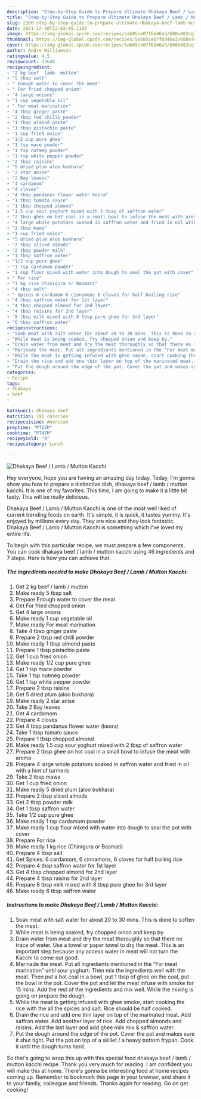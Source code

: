 ```yaml
---
description: "Step-by-Step Guide to Prepare Ultimate Dhakaya Beef / Lamb / Mutton Kacchi"
title: "Step-by-Step Guide to Prepare Ultimate Dhakaya Beef / Lamb / Mutton Kacchi"
slug: 2300-step-by-step-guide-to-prepare-ultimate-dhakaya-beef-lamb-mutton-kacchi
date: 2021-12-30T22:03:09.110Z
image: https://img-global.cpcdn.com/recipes/5ab85ce07f6d46a3/680x482cq70/dhakaya-beef-lamb-mutton-kacchi-recipe-main-photo.jpg
thumbnail: https://img-global.cpcdn.com/recipes/5ab85ce07f6d46a3/680x482cq70/dhakaya-beef-lamb-mutton-kacchi-recipe-main-photo.jpg
cover: https://img-global.cpcdn.com/recipes/5ab85ce07f6d46a3/680x482cq70/dhakaya-beef-lamb-mutton-kacchi-recipe-main-photo.jpg
author: Andre Williamson
ratingvalue: 4.5
reviewcount: 33648
recipeingredient:
- "2 kg beef  lamb  mutton"
- "5 tbsp salt"
- " Enough water to cover the meat"
- " For fried chopped onion"
- "4 large onions"
- "1 cup vegetable oil"
- " For meat marination"
- "4 tbsp ginger paste"
- "2 tbsp red chilli powder"
- "1 tbsp almond paste"
- "1 tbsp pistachio paste"
- "1 cup fried onion"
- "1/2 cup pure ghee"
- "1 tsp mace powder"
- "1 tsp nutmeg powder"
- "1 tsp white pepper powder"
- "2 tbsp raisins"
- "5 dried plum aloo bukhara"
- "2 star anise"
- "2 Bay leaves"
- "4 cardamom"
- "4 cloves"
- "4 tbsp pandanus flower water keora"
- "1 tbsp tomato sauce"
- "1 tbsp chopped almond"
- "1.5 cup sour yoghurt mixed with 2 tbsp of saffron water"
- "2 tbsp ghee on hot coal in a small bowl to infuse the meat with aroma"
- "4 large whole potatoes soaked in saffron water and fried in oil with a hint of turmeric"
- "2 tbsp mawa"
- "1 cup fried onion"
- "5 dried plum aloo bukhara"
- "2 tbsp sliced almods"
- "2 tbsp powder milk"
- "1 tbsp saffron water"
- "1/2 cup pure ghee"
- "1 tsp cardamom powder"
- "1 cup flour mixed with water into dough to seal the pot with cover"
- " For rice"
- "1 kg rice Chinigura or Basmati"
- "4 tbsp salt"
- " Spices 6 cardamom 6 cinnamons 6 cloves for half boiling rice"
- "4 tbsp saffron water for 1st layer"
- "4 tbsp chopped almond for 2nd layer"
- "4 tbsp raisins for 2nd layer"
- "8 tbsp milk mixed with 8 tbsp pure ghee for 3rd layer"
- "6 tbsp saffron water"
recipeinstructions:
- "Soak meat with salt water for about 20 to 30 mins. This is done to soften the meat."
- "While meat is being soaked, fry chopped onion and keep by."
- "Drain water from meat and dry the meat thoroughly so that there no trace of water. Use a towel or paper towel to dry the meat. This is an important step because any access water in meat will not turn the Kacchi to come out good."
- "Marinade the meat. Put all ingredients mentioned in the “For meat marination” until sour yoghurt. Then mix the ingredients well with the meat. Then put a hot coal in a bowl, put 1 tbsp of ghee on the coal, put the bowl in the pot. Cover the pot and let the meat infuse with smoke for 15 mins. Add the rest of the ingredients and mix well. While the mixing is going on prepare the dough."
- "While the meat is getting infused with ghee smoke, start cooking the rice with the all the spices and salt. Rice should be half cooked."
- "Drain the rice and add one thin layer on top of the marinated meat. Add saffron water. Add another layer of rice. Add chopped almonds and raisins. Add the last layer and add ghee milk mix & saffron water."
- "Put the dough around the edge of the pot. Cover the pot and makes sure it shut tight. Put the pot on top of a skillet / a heavy bottom frypan. Cook it until the dough turns hard."
categories:
- Recipe
tags:
- dhakaya
- beef
- 

katakunci: dhakaya beef  
nutrition: 191 calories
recipecuisine: American
preptime: "PT22M"
cooktime: "PT47M"
recipeyield: "4"
recipecategory: Lunch

---
```



![Dhakaya Beef / Lamb / Mutton Kacchi](https://img-global.cpcdn.com/recipes/5ab85ce07f6d46a3/680x482cq70/dhakaya-beef-lamb-mutton-kacchi-recipe-main-photo.jpg)

Hey everyone, hope you are having an amazing day today. Today, I'm gonna show you how to prepare a distinctive dish, dhakaya beef / lamb / mutton kacchi. It is one of my favorites. This time, I am going to make it a little bit tasty. This will be really delicious.

Dhakaya Beef / Lamb / Mutton Kacchi is one of the most well liked of current trending foods on earth. It's simple, it is quick, it tastes yummy. It's enjoyed by millions every day. They are nice and they look fantastic. Dhakaya Beef / Lamb / Mutton Kacchi is something which I've loved my entire life.




To begin with this particular recipe, we must prepare a few components. You can cook dhakaya beef / lamb / mutton kacchi using 46 ingredients and 7 steps. Here is how you can achieve that.

<!--inarticleads1-->

##### The ingredients needed to make Dhakaya Beef / Lamb / Mutton Kacchi:

1. Get 2 kg beef / lamb / mutton
1. Make ready 5 tbsp salt
1. Prepare  Enough water to cover the meat
1. Get  For fried chopped onion
1. Get 4 large onions
1. Make ready 1 cup vegetable oil
1. Make ready  For meat marination
1. Take 4 tbsp ginger paste
1. Prepare 2 tbsp red chilli powder
1. Make ready 1 tbsp almond paste
1. Prepare 1 tbsp pistachio paste
1. Get 1 cup fried onion
1. Make ready 1/2 cup pure ghee
1. Get 1 tsp mace powder
1. Take 1 tsp nutmeg powder
1. Get 1 tsp white pepper powder
1. Prepare 2 tbsp raisins
1. Get 5 dried plum (aloo bukhara)
1. Make ready 2 star anise
1. Take 2 Bay leaves
1. Get 4 cardamom
1. Prepare 4 cloves
1. Get 4 tbsp pandanus flower water (keora)
1. Take 1 tbsp tomato sauce
1. Prepare 1 tbsp chopped almond
1. Make ready 1.5 cup sour yoghurt mixed with 2 tbsp of saffron water
1. Prepare 2 tbsp ghee on hot coal in a small bowl to infuse the meat with aroma
1. Prepare 4 large whole potatoes soaked in saffron water and fried in oil with a hint of turmeric
1. Take 2 tbsp mawa
1. Get 1 cup fried onion
1. Make ready 5 dried plum (aloo bukhara)
1. Prepare 2 tbsp sliced almods
1. Get 2 tbsp powder milk
1. Get 1 tbsp saffron water
1. Take 1/2 cup pure ghee
1. Make ready 1 tsp cardamom powder
1. Make ready 1 cup flour mixed with water into dough to seal the pot with cover
1. Prepare  For rice
1. Make ready 1 kg rice (Chinigura or Basmati)
1. Prepare 4 tbsp salt
1. Get  Spices: 6 cardamom, 6 cinnamons, 6 cloves for half boiling rice
1. Prepare 4 tbsp saffron water for 1st layer
1. Get 4 tbsp chopped almond for 2nd layer
1. Prepare 4 tbsp raisins for 2nd layer
1. Prepare 8 tbsp milk mixed with 8 tbsp pure ghee for 3rd layer
1. Make ready 6 tbsp saffron water




<!--inarticleads2-->

##### Instructions to make Dhakaya Beef / Lamb / Mutton Kacchi:

1. Soak meat with salt water for about 20 to 30 mins. This is done to soften the meat.
1. While meat is being soaked, fry chopped onion and keep by.
1. Drain water from meat and dry the meat thoroughly so that there no trace of water. Use a towel or paper towel to dry the meat. This is an important step because any access water in meat will not turn the Kacchi to come out good.
1. Marinade the meat. Put all ingredients mentioned in the “For meat marination” until sour yoghurt. Then mix the ingredients well with the meat. Then put a hot coal in a bowl, put 1 tbsp of ghee on the coal, put the bowl in the pot. Cover the pot and let the meat infuse with smoke for 15 mins. Add the rest of the ingredients and mix well. While the mixing is going on prepare the dough.
1. While the meat is getting infused with ghee smoke, start cooking the rice with the all the spices and salt. Rice should be half cooked.
1. Drain the rice and add one thin layer on top of the marinated meat. Add saffron water. Add another layer of rice. Add chopped almonds and raisins. Add the last layer and add ghee milk mix & saffron water.
1. Put the dough around the edge of the pot. Cover the pot and makes sure it shut tight. Put the pot on top of a skillet / a heavy bottom frypan. Cook it until the dough turns hard.




So that's going to wrap this up with this special food dhakaya beef / lamb / mutton kacchi recipe. Thank you very much for reading. I am confident you will make this at home. There's gonna be interesting food at home recipes coming up. Remember to bookmark this page in your browser, and share it to your family, colleague and friends. Thanks again for reading. Go on get cooking!
